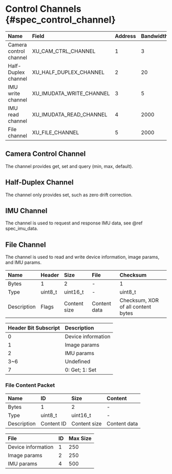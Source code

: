 # Control Channels {#spec_control_channel}

| Name | Field | Address | Bandwidth | Node |
| :----- | :----- | :----- | :----- | :----- |
| Camera control channel | XU_CAM_CTRL_CHANNEL | 1 | 3 | |
| Half-Duplex channel | XU_HALF_DUPLEX_CHANNEL | 2 | 20 | |
| IMU write channel | XU_IMUDATA_WRITE_CHANNEL | 3 | 5 | |
| IMU read channel | XU_IMUDATA_READ_CHANNEL | 4 | 2000 | |
| File channel | XU_FILE_CHANNEL | 5 | 2000 | |

## Camera Control Channel

The channel provides get, set and query (min, max, default).

## Half-Duplex Channel

The channel only provides set, such as zero drift correction.

## IMU Channel

The channel is used to request and response IMU data, see @ref spec_imu_data.

## File Channel

The channel is used to read and write device information, image params, and IMU params.

| Name | Header | Size | File | Checksum |
| :--- | :- | :--- | :--- | :-------- |
| Bytes | 1 | 2 | - | 1 |
| Type | uint8_t | uint16_t | - | uint8_t |
| Description | Flags | Content size | Content data | Checksum, XOR of all content bytes |

| Header Bit Subscript | Description |
| :------------------- | :---------- |
| 0 | Device information |
| 1 | Image params |
| 2 | IMU params |
| 3~6 | Undefined |
| 7 | 0: Get; 1: Set |

### File Content Packet

| Name | ID | Size | Content |
| :--- | :- | :--- | :------ |
| Bytes | 1 | 2 | - |
| Type | uint8_t | uint16_t | - |
| Description | Content ID | Content size | Content data |

| File | ID | Max Size |
| :--- | :- | :------- |
| Device information | 1 | 250 |
| Image params | 2 | 250 |
| IMU params | 4 | 500 |
